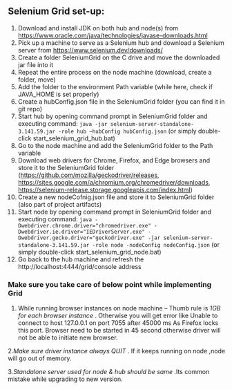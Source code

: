 ## Selenium Grid set-up:

1. Download and install JDK on both hub and node(s) from https://www.oracle.com/java/technologies/javase-downloads.html
2. Pick up a machine to serve as a Selenium hub and download a Selenium server from https://www.selenium.dev/downloads/
3. Create a folder SeleniumGrid on the C drive and move the downloaded jar file into it
4. Repeat the entire process on the node machine (download, create a folder, move)
5. Add the folder to the environment Path variable (while here, check if JAVA_HOME is set properly)
6. Create a hubConfig.json file in the SeleniumGrid folder (you can find it in git repo)
7. Start hub by opening command prompt in SeleniumGrid folder and executing command:  `java -jar selenium-server-standalone-3.141.59.jar -role hub –hubConfig hubConfig.json` (or simply double-click start_selenium_grid_hub.bat)
8. Go to the node machine and add the SeleniumGrid folder to the Path variable
9. Download web drivers for Chrome, Firefox, and Edge browsers and store it to the SeleniumGrid folder (https://github.com/mozilla/geckodriver/releases, https://sites.google.com/a/chromium.org/chromedriver/downloads, https://selenium-release.storage.googleapis.com/index.html)
10. Create a new nodeCofnig.json file and store it to SeleniumGrid folder (also part of project artifacts)
11. Start node by opening command prompt in SeleniumGrid folder and executing command: `java -Dwebdriver.chrome.driver="chromedriver.exe" -Dwebdriver.ie.driver="IEDriverServer.exe" -Dwebdriver.gecko.driver="geckodriver.exe" -jar selenium-server-standalone-3.141.59.jar -role node -nodeConfig nodeConfig.json` (or simply double-click start_selenium_grid_node.bat)
12. Go back to the hub machine and refresh the http://localhost:4444/grid/console address


### Make sure you take care of below point while implementing Grid

1. While running browser instances on node machine – Thumb rule is *1GB for each browser instance* .
Otherwise you will get error like
Unable to connect to host 127.0.0.1 on port 7055 after 45000 ms
As Firefox locks this port. Browser need to be started in 45 second otherwise driver will not be able to initiate new browser.

2.*Make sure driver instance always QUIT* . If it keeps running on node ,node will go out of memory.

3.*Standalone server used for node & hub should be same* .Its common mistake while upgrading to new version.
